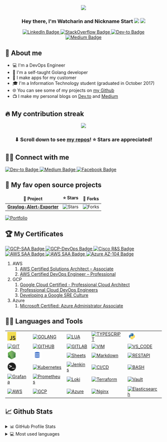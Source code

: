 <div id="head_logo" align="center"><img width="100" height="auto" src="https://media.giphy.com/media/Ll22OhMLAlVDb8UQWe/giphy.gif" height="175px"/></div>

<h3 align="center">Hey there, I'm Watcharin and Nickname <b>Start</b> <img src="https://media.giphy.com/media/hvRJCLFzcasrR4ia7z/giphy.gif" width="28"> <img src="https://emojis.slackmojis.com/emojis/images/1531849430/4246/blob-sunglasses.gif?1531849430" width="28"/></h3>

<div id="badges" align="center">
  <a href="https://www.linkedin.com/in/watcharin-yang-ngam/">
      <img src="https://img.shields.io/badge/LinkedIn-blue?style=for-the-badge&logo=linkedin&logoColor=white" alt="LinkedIn Badge"/>
  </a>
  <a href="https://stackoverflow.com/users/3913005/watcharin-yang-ngam?tab=profile">
      <img src="https://img.shields.io/badge/stack%20overflow-FE7A16?logo=stack-overflow&logoColor=white&style=for-the-badge" alt="StackOverflow Badge"/>
  </a>
  <a href="https://dev.to/startpher">
      <img src="https://img.shields.io/badge/dev.to-0A0A0A?style=for-the-badge&logo=devdotto&logoColor=white" alt="Dev-to Badge"/>
  </a>
  <a href="https://medium.com/@watcharin.st11">
      <img src="https://img.shields.io/badge/Medium-12100E?style=for-the-badge&logo=medium&logoColor=white" alt="Medium Badge"/>
  </a>
</div>

## 📖 About me

* 💻 I'm a DevOps Engineer
* 📜 I'm a self-taught Golang developer
* 📱 I make apps for my customer
* 🎓 I'm a Information Technology student (graduated in October 2017)
* 🌐 You can see some of my projects on [my Github](https://github.com/StartloJ)
* 📺 I make my personal blogs on [Dev.to](https://dev.to/startpher) and [Medium](https://medium.com/@watcharin.st11)

## 🔥 My contribution streak

<p align="center">
  <a href="https://github.com/StartloJ/github-readme-streak-stats">
    <img src="https://github-readme-streak-stats.herokuapp.com/?user=StartloJ#version3"/>
  </a>
</p>

<h3 align="center">⬇ Scroll down to see <a href="https://github.com/StartloJ?tab=repositories">my repos</a>! ⭐ Stars are appreciated!</h3>

## 🙋‍♂️ Connect with me

<p align="left">
  <a href="https://dev.to/startpher">
      <img src="https://img.shields.io/badge/dev.to-0A0A0A?style=for-the-badge&logo=devdotto&logoColor=white" alt="Dev-to Badge"/>
  </a>
  <a href="https://medium.com/@watcharin.st11">
      <img src="https://img.shields.io/badge/Medium-12100E?style=for-the-badge&logo=medium&logoColor=white" alt="Medium Badge"/>
  </a>
  <a href="#">
      <img src="https://img.shields.io/badge/Facebook-1877F2?style=for-the-badge&logo=facebook&logoColor=white" alt="Facebook Badge"/>
  </a>
</p>

## 📘 My fav open source projects

<table>
  <thead align="center">
    <tr border: none;>
      <td><b>📘 Project</b></td>
      <td><b>⭐ Stars</b></td>
      <td><b>🤝 Forks</b></td>
    </tr>
  </thead>
  <tbody>
    <tr>
      <td><a href="https://github.com/StartloJ/graylog-alert-exporter"><b>Graylog-Alert-Exporter</b></a></td>
      <td><img alt="Stars" src="https://img.shields.io/github/stars/StartloJ/graylog-alert-exporter?style=flat-square&labelColor=343b41"/></td>
      <td><img alt="Forks" src="https://img.shields.io/github/forks/StartloJ/graylog-alert-exporter?style=flat-square&labelColor=343b41"/></td>
    </tr>
  </tbody>
</table>

<p align="left">
  <a href="https://github.com/StartloJ?tab=repositories"><img alt="Portfolio" title="Portfolio" src="https://img.shields.io/badge/-More%20Repos-black?style=for-the-badge&logo=addthis&logoColor=white"/></a>
</p>

## 🏆 My Certificates

<div id="cert" align="left">
  <a href="#">
      <img src="https://api.accredible.com/v1/frontend/credential_website_embed_image/badge/14614079" alt="GCP-SAA Badge" width="120"/>
  </a>
  <a href="#">
      <img src="https://api.accredible.com/v1/frontend/credential_website_embed_image/badge/74319321" alt="GCP-DevOps Badge" width="120"/>
  </a>
  <a href="#">
      <img src="https://images.credly.com/size/110x110/images/a31c0301-ff96-4cee-9435-0a4b40ce6e66/cisco_ccna_R_26S.png" alt="Cisco R&S Badge" style="background-color:white;"/>
  </a>
  <a href="#">
      <img src="https://images.credly.com/size/110x110/images/0e284c3f-5164-4b21-8660-0d84737941bc/image.png" alt="AWS SAA Badge"/>
  </a>
  <a href="#">
      <img src="https://images.credly.com/size/110x110/images/bd31ef42-d460-493e-8503-39592aaf0458/image.png" alt="AWS SAA Badge"/>
  </a>
  <a href="#">
      <img src="https://learn.microsoft.com/media/learn/certification/badges/microsoft-certified-associate-badge.svg" alt="Azure AZ-104 Badge" width="120"/>
  </a>
</div>

1. AWS
   1. [AWS Certified Solutions Architect – Associate](https://www.credly.com/badges/bb67ef15-3a35-4c7f-9fd2-30bfbe8f8756)
   2. [AWS Certified DevOps Engineer – Professional](https://www.credly.com/go/LUs3tZUr1w4GbNw5oJkUYQ)
2. GCP
   1. [Google Cloud Certified - Professional Cloud Architect](https://www.credential.net/202c2998-3523-4e05-b40e-b9b45e60d609?_ga=2.52891176.1002868599.1605628041-1405035967.1605628041)
   2. [Professional Cloud DevOps Engineers](https://google.accredible.com/a4f2fdb6-eb1a-467a-9658-e6ee7c59f35b)
   3. [Developing a Google SRE Culture](https://www.cloudskillsboost.google/public_profiles/14a4f161-9bc9-4428-9ee5-5330221c2767/badges/3711861?utm_medium=social&utm_source=linkedin&utm_campaign=ql-social-share)
3. Azure
   1. [Microsoft Certified: Azure Administrator Associate](https://learn.microsoft.com/api/credentials/share/en-us/WatcharinYangNgam-6247/95622E67918DB819?sharingId=AD05C45BD15BA14F)

## 👨‍💻 Languages and Tools

<table>
    <tbody>
        <tr>
            <td><a href="#"><img alt="JavaScript" title="JavaScript" height="28px"
                        src="https://raw.githubusercontent.com/github/explore/80688e429a7d4ef2fca1e82350fe8e3517d3494d/topics/javascript/javascript.png" /></a>
            </td>
            <td><a href="#"><img alt="GOLANG" title="GOLANG" height="28px"
                        src="https://cdn.jsdelivr.net/npm/programming-languages-logos/src/go/go.png" /></a>
            </td>
            <td><a href="#"><img alt="LUA" title="LUA" height="28px"
                        src="https://cdn.jsdelivr.net/npm/programming-languages-logos/src/lua/lua.png" /></a>
            </td>
            <td><a href="#"><img alt="TYPESCRIPT" title="TYPESCRIPT" height="28px"
                        src="https://cdn.jsdelivr.net/npm/programming-languages-logos/src/typescript/typescript.png" /></a>
            </td>
            <td><a href="#"><img alt="Python" title="Python" height="28px"
                        src="https://raw.githubusercontent.com/github/explore/80688e429a7d4ef2fca1e82350fe8e3517d3494d/topics/python/python.png" /></a>
            </td>
        </tr>
        <tr>
            <td><a href="#"><img alt="GIT" title="GIT" height="28px"
                        src="https://user-images.githubusercontent.com/25181517/192108372-f71d70ac-7ae6-4c0d-8395-51d8870c2ef0.png" /></a></td>
            <td><a href="#"><img alt="GITHUB" title="GITHUB" height="28px"
                        src="https://user-images.githubusercontent.com/25181517/192108374-8da61ba1-99ec-41d7-80b8-fb2f7c0a4948.png" /></a></td>
            <td><a href="#"><img alt="GITLAB" title="GITLAB" height="28px"
                        src="https://user-images.githubusercontent.com/25181517/192108376-c675d39b-90f6-4073-bde6-5a9291644657.png" /></a></td>
            <td><a href="#"><img alt="VIM" title="VIM" height="28px"
                        src="https://user-images.githubusercontent.com/25181517/192108889-232b3431-a585-4b36-a62d-9078bd3641d9.png" /></a>
            </td>
            <td><a href="#"><img alt="VS_CODE" title="VS_CODE" height="28px"
                        src="https://user-images.githubusercontent.com/25181517/192108891-d86b6220-e232-423a-bf5f-90903e6887c3.png" /></a></td>
        </tr>
        <tr>
            <td><a href="#"><img alt="NodeJS" title="NodeJS" height="28px"
                        src="https://raw.githubusercontent.com/github/explore/80688e429a7d4ef2fca1e82350fe8e3517d3494d/topics/nodejs/nodejs.png" /></a>
            </td>
            <td><a href="#"><img alt="SQL" title="SQL" height="28px"
                        src="https://raw.githubusercontent.com/github/explore/80688e429a7d4ef2fca1e82350fe8e3517d3494d/topics/sql/sql.png" /></a>
            </td>
            <td><a href="#"><img alt="Sheets" title="Sheets" height="28px"
                        src="https://img.icons8.com/color/48/000000/google-sheets.png" /></a></td>
            <td><a href="#"><img alt="Markdown" title="Markdown" height="28px"
                        src="https://i.imgur.com/eO5z1xV.png" /></a></td>
            <td><a href="#"><img alt="RESTAPI" title="RESTAPI" height="28px"
                        src="https://user-images.githubusercontent.com/25181517/192107858-fe19f043-c502-4009-8c47-476fc89718ad.png" /></a>
            </td>
        </tr>
        <tr>
            <td><a href="#"><img alt="Terminal" title="Terminal" height="28px"
                        src="https://raw.githubusercontent.com/github/explore/80688e429a7d4ef2fca1e82350fe8e3517d3494d/topics/terminal/terminal.png" /></a>
            </td>
            <td><a href="#"><img alt="Kubernetes" title="Kubernetes" height="28px"
                        src="https://user-images.githubusercontent.com/25181517/182534006-037f08b5-8e7b-4e5f-96b6-5d2a5558fa85.png" /></a></td>
            <td><a href="#"><img alt="Jenkins" title="Jenkins" height="28px"
                        src="https://user-images.githubusercontent.com/25181517/179090274-733373ef-3b59-4f28-9ecb-244bea700932.png" /></a></td>
            <td><a href="#"><img alt="CI/CD" title="CI/CD" height="28px"
                        src="https://user-images.githubusercontent.com/25181517/183868728-b2e11072-00a5-47e2-8a4e-4ebbb2b8c554.png" /></a></td>
            <td><a href="#"><img alt="BASH" title="BASH" height="28px"
                        src="https://user-images.githubusercontent.com/25181517/192158606-7c2ef6bd-6e04-47cf-b5bc-da2797cb5bda.png" /></a></td>
        </tr>
        <tr>
            <td><a href="#"><img alt="Grafana" title="Grafana" height="28px"
                        src="https://user-images.githubusercontent.com/25181517/182534075-4962068b-4407-46c2-ac67-ddcb86af30cc.png" /></a>
            </td>
            <td><a href="#"><img alt="Prometheus" title="Prometheus" height="28px"
                        src="https://user-images.githubusercontent.com/25181517/182534182-c510199a-7a4d-4084-96e3-e3db2251bbce.png" /></a></td>
            <td><a href="#"><img alt="Loki" title="Loki" height="28px"
                        src="https://user-images.githubusercontent.com/25181517/190230082-55409fe9-d5a2-4f3d-bdba-0f0946190e67.png" /></a></td>
            <td><a href="#"><img alt="Terraform" title="Terraform" height="28px"
                        src="https://user-images.githubusercontent.com/25181517/183345121-36788a6e-5462-424a-be67-af1ebeda79a2.png" /></a></td>
            <td><a href="#"><img alt="Vault" title="Vault" height="28px"
                        src="https://user-images.githubusercontent.com/25181517/183345124-0948a5e0-5326-495f-824f-b99d3aee5467.png" /></a></td>
        </tr>
        <tr>
            <td><a href="#"><img alt="AWS" title="AWS" height="28px"
                        src="https://user-images.githubusercontent.com/25181517/183896132-54262f2e-6d98-41e3-8888-e40ab5a17326.png" /></a>
            </td>
            <td><a href="#"><img alt="GCP" title="GCP" height="28px"
                        src="https://user-images.githubusercontent.com/25181517/183911547-990692bc-8411-4878-99a0-43506cdb69cf.png" /></a></td>
            <td><a href="#"><img alt="Azure" title="Azure" height="28px"
                        src="https://user-images.githubusercontent.com/25181517/183911544-95ad6ba7-09bf-4040-ac44-0adafedb9616.png" /></a></td>
            <td><a href="#"><img alt="Nginx" title="Nginx" height="28px"
                        src="https://user-images.githubusercontent.com/25181517/183345125-9a7cd2e6-6ad6-436f-8490-44c903bef84c.png" /></a></td>
            <td><a href="#"><img alt="Elasticsearch" title="Elasticsearch" height="28px"
                        src="https://user-images.githubusercontent.com/25181517/183569191-f32cdf03-673f-4ae3-809b-3a8b376bb8a2.png" /></a></td>
        </tr>
    </tbody>
</table>

<!-- https://github.com/gautamkrishnar/blog-post-workflow -->

## 📈 Github Stats

<!-- https://github.com/anuraghazra/github-readme-stats -->
<details>
  <summary>📊 GitHub Profile Stats</summary>
  <br/>
  <a href="https://github.com/anuraghazra/github-readme-stats"><img alt="StartloJ's Github Stats" src="https://github-readme-stats.vercel.app/api?username=StartloJ&show_icons=true&count_private=true&hide=" /></a>
</details>

<details>
  <summary>💻 Most used languages</summary>
  <br/>
  <a href="https://github.com/anuraghazra/github-readme-stats"><img alt="StartloJ's Top Languages" src="https://github-readme-stats.vercel.app/api/top-langs/?username=StartloJ&langs_count=10&layout=compact#" /></a>
  <br/>
  <b>Note:</b> This chart is only a metric of which languages my public code on GitHub consists of and does not reflect my experience or skill level.
</details>

<!--
**StartloJ/Startloj** is a ✨ _special_ ✨ repository because its `README.md` (this file) appears on your GitHub profile.

Here are some ideas to get you started:

- 🔭 I’m currently working on ...
- 🌱 I’m currently learning ...
- 👯 I’m looking to collaborate on ...
- 🤔 I’m looking for help with ...
- 💬 Ask me about ...
- 📫 How to reach me: ...
- 😄 Pronouns: ...
- ⚡ Fun fact: ...
-->
